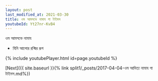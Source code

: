 ```yaml
---
layout: post
last_modified_at: 2021-03-30
title: ওম আমসভে নামায গা টাইমস
youtubeId: Yt27nr-KvB4
---
```

 
 
 ওম আমসভে নামায  
 
 -  যিনি আলোর রশ্মির রূপ 
 
  
 
  
 
 
 
 
 
 


{% include youtubePlayer.html id=page.youtubeId %}
 
[Next]({{ site.baseurl }}{% link  split1/_posts/2017-04-04-ওম আদিত্য নামায গা টাইমস.md%})
 
